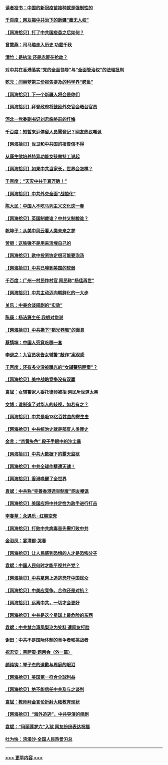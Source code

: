 #### [读者投书：中国的新冠疫苗接种就是强制性的](../pages/nsc993/n12859932.md?t=04070802) 
#### [千百度：网友揭中共治下的新疆“毫无人权”](../pages/nsc993/n12858385.md?t=04070802) 
#### [【网海拾贝】打了中共国疫苗之后如何？](../pages/nsc993/n12857866.md?t=04070802) 
#### [曾慧燕：司马璐走入历史 功载千秋](../pages/nsc993/n12856996.md?t=04070802) 
#### [清竹：是执法 还是赤匪在抢劫？](../pages/nsc993/n12856952.md?t=04070802) 
#### [对中共在香港落实“党的全面领导”与“全面管治权”的法理批判](../pages/nsc993/n12856929.md?t=04070802) 
#### [乾元：闫丽梦第三份报告提及的科学界“鳄鱼”](../pages/nsc993/n12855985.md?t=04070802) 
#### [【网海拾贝】下一个新疆人将会是你们](../pages/nsc993/n12855864.md?t=04070802) 
#### [【网海拾贝】拜登政府将鼓励外交官会晤台官员](../pages/nsc993/n12853615.md?t=04070802) 
#### [河北一党委副书记刘君临终前的忏悔](../pages/nsc993/n12849420.md?t=04070802) 
#### [千百度：短暂来沪停留人员需登记？网友热议嘲讽](../pages/nsc993/n12853497.md?t=04070802) 
#### [【网海拾贝】世卫和中共国的报告信不得](../pages/nsc993/n12850902.md?t=04070802) 
#### [从康生欲培养特异功能女孩做特工说起](../pages/nsc993/n12849289.md?t=04070802) 
#### [【网海拾贝】如果中共当家长，世界会怎样？](../pages/nsc993/n12848436.md?t=04070802) 
#### [千百度：“天灭中共千真万确！”](../pages/nsc993/n12845659.md?t=04070802) 
#### [【网海拾贝】中共外交全面“战狼化”](../pages/nsc993/n12845607.md?t=04070802) 
#### [陈大民：中国人不吃马列主义文化这一套](../pages/nsc993/n12842496.md?t=04070802) 
#### [【网海拾贝】英国制裁谁？中共又制裁谁？](../pages/nsc993/n12840909.md?t=04070802) 
#### [乾坤子：从美中风云看人类未来之梦](../pages/nsc993/n12840590.md?t=04070802) 
#### [苦胆：这铁锹不是用来活埋自己的](../pages/nsc993/n12839512.md?t=04070802) 
#### [【网海拾贝】欧中投资协定很可能要泡汤](../pages/nsc993/n12835122.md?t=04070802) 
#### [【网海拾贝】中共已嗅到美国的软弱](../pages/nsc993/n12832411.md?t=04070802) 
#### [千百度：广州一村民炸村官 网民称“杨佳再世”](../pages/nsc993/n12832380.md?t=04070802) 
#### [【网海拾贝】中共主动迈向朝鲜化的一大步](../pages/nsc993/n12829887.md?t=04070802) 
#### [关乐：中美会谈闹剧的“实效”](../pages/nsc993/n12826698.md?t=04070802) 
#### [陈康：杨洁篪主任  我想对您说](../pages/nsc993/n12826609.md?t=04070802) 
#### [【网海拾贝】中共撕下“韬光养晦”的面具](../pages/nsc993/n12826459.md?t=04070802) 
#### [蔡慎坤：中国人究竟吃哪一套](../pages/nsc993/n12826010.md?t=04070802) 
#### [李退之：九官员状告女辅警“敲诈”案观感](../pages/nsc993/n12823984.md?t=04070802) 
#### [千百度：还有多少没被曝光的“女辅警陪睡案”？](../pages/nsc993/n12822136.md?t=04070802) 
#### [【网海拾贝】美中战略竞争没有双赢](../pages/nsc993/n12822105.md?t=04070802) 
#### [袁斌：女辅警家人委托律师被拒 网民斥世道太黑](../pages/nsc993/n12822004.md?t=04070802) 
#### [文博：谁制造了对华人的歧视，如若有之？](../pages/nsc993/n12821635.md?t=04070802) 
#### [【网海拾贝】中共是吸13亿百姓血的寄生虫](../pages/nsc993/n12819191.md?t=04070802) 
#### [【网海拾贝】中共统治史就是部反人类罪史](../pages/nsc993/n12816738.md?t=04070802) 
#### [金言：“京黄失色” 段子手眼中的沙尘暴](../pages/nsc993/n12815700.md?t=04070802) 
#### [【网海拾贝】中共大数据下的露天监狱](../pages/nsc993/n12811075.md?t=04070802) 
#### [【网海拾贝】中共全球作孽遭天谴！](../pages/nsc993/n12810258.md?t=04070802) 
#### [【网海拾贝】香港唤醒了全世界](../pages/nsc993/n12809100.md?t=04070802) 
#### [袁斌：中共称“完善香港选举制度”网友嘲讽](../pages/nsc993/n12808994.md?t=04070802) 
#### [【网海拾贝】美国应将中共定性为敌手进行打击](../pages/nsc993/n12806870.md?t=04070802) 
#### [李春草：永遇乐 · 红朝空壳](../pages/nsc993/n12805365.md?t=04070802) 
#### [【网海拾贝】打败中共病毒首先需打败中共](../pages/nsc993/n12803930.md?t=04070802) 
#### [金浴凤：宴清都‧哭春](../pages/nsc993/n12801601.md?t=04070802) 
#### [【网海拾贝】让人民感到恐惧的人才是恐怖分子](../pages/nsc993/n12799347.md?t=04070802) 
#### [袁斌：中国人民何时才能平视共产党？](../pages/nsc993/n12799306.md?t=04070802) 
#### [【网海拾贝】中共拿网上追逃恐吓中国民众](../pages/nsc993/n12796905.md?t=04070802) 
#### [【网海拾贝】中美应竞争、合作还是对抗？](../pages/nsc993/n12794675.md?t=04070802) 
#### [【网海拾贝】远离中共，一切才会更好](../pages/nsc993/n12793572.md?t=04070802) 
#### [【网海拾贝】中共是这个星球上最危险的东西](../pages/nsc993/n12791400.md?t=04070802) 
#### [袁斌：中共禁台湾凤梨沦为笑料 遭网友打脸](../pages/nsc993/n12791335.md?t=04070802) 
#### [谢田：中共不是国际体制的竞争者和挑战者](../pages/nsc993/n12791212.md?t=04070802) 
#### [祝君安：菩萨蛮·题两会（外一篇）](../pages/nsc993/n12786801.md?t=04070802) 
#### [颜纯钩：岑子杰的道歉与周庭的眼泪](../pages/nsc993/n12786775.md?t=04070802) 
#### [【网海拾贝】美国第一符合全球利益](../pages/nsc993/n12786666.md?t=04070802) 
#### [【网海拾贝】绝不能信任中共及与之谈判](../pages/nsc993/n12784266.md?t=04070802) 
#### [袁斌：教师拜金言论折射大陆教育现状](../pages/nsc993/n12783868.md?t=04070802) 
#### [【网海拾贝】“海外追逃”，中共导演的闹剧](../pages/nsc993/n12781638.md?t=04070802) 
#### [袁斌：“玛丽莲梦六”入狱 网友纷纷表达祝福](../pages/nsc993/n12781432.md?t=04070802) 
#### [吐为快：浣溪沙·全国人民热爱刃总](../pages/nsc993/n12781393.md?t=04070802) 

----
#### [ >>> 更早内容 <<< ](../indexes/nsc993-earlier.md)
